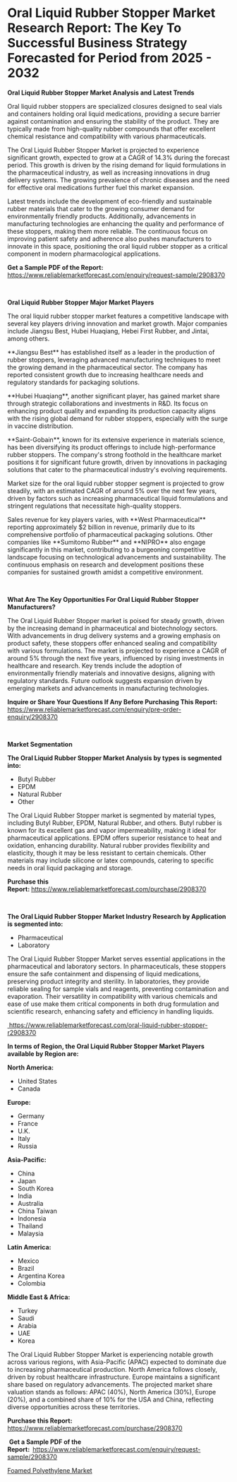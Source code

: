<p><h1>Oral Liquid Rubber Stopper Market Research Report: The Key To Successful Business Strategy Forecasted for Period from 2025 - 2032</h1></p><p><strong>Oral Liquid Rubber Stopper Market Analysis and Latest Trends</strong></p>
<p><p>Oral liquid rubber stoppers are specialized closures designed to seal vials and containers holding oral liquid medications, providing a secure barrier against contamination and ensuring the stability of the product. They are typically made from high-quality rubber compounds that offer excellent chemical resistance and compatibility with various pharmaceuticals.</p><p>The Oral Liquid Rubber Stopper Market is projected to experience significant growth, expected to grow at a CAGR of 14.3% during the forecast period. This growth is driven by the rising demand for liquid formulations in the pharmaceutical industry, as well as increasing innovations in drug delivery systems. The growing prevalence of chronic diseases and the need for effective oral medications further fuel this market expansion. </p><p>Latest trends include the development of eco-friendly and sustainable rubber materials that cater to the growing consumer demand for environmentally friendly products. Additionally, advancements in manufacturing technologies are enhancing the quality and performance of these stoppers, making them more reliable. The continuous focus on improving patient safety and adherence also pushes manufacturers to innovate in this space, positioning the oral liquid rubber stopper as a critical component in modern pharmacological applications.</p></p>
<p><strong>Get a Sample PDF of the Report:&nbsp;</strong> <a href="https://www.reliablemarketforecast.com/enquiry/request-sample/2908370?utm_campaign=2721&utm_medium=2&utm_source=Github&utm_content=ia&utm_term=12032025&utm_id=oral-liquid-rubber-stopper">https://www.reliablemarketforecast.com/enquiry/request-sample/2908370</a></p>
<p>&nbsp;</p>
<p><strong>Oral Liquid Rubber Stopper Major Market Players</strong></p>
<p><p>The oral liquid rubber stopper market features a competitive landscape with several key players driving innovation and market growth. Major companies include Jiangsu Best, Hubei Huaqiang, Hebei First Rubber, and Jintai, among others. </p><p>**Jiangsu Best** has established itself as a leader in the production of rubber stoppers, leveraging advanced manufacturing techniques to meet the growing demand in the pharmaceutical sector. The company has reported consistent growth due to increasing healthcare needs and regulatory standards for packaging solutions.</p><p>**Hubei Huaqiang**, another significant player, has gained market share through strategic collaborations and investments in R&D. Its focus on enhancing product quality and expanding its production capacity aligns with the rising global demand for rubber stoppers, especially with the surge in vaccine distribution. </p><p>**Saint-Gobain**, known for its extensive experience in materials science, has been diversifying its product offerings to include high-performance rubber stoppers. The company's strong foothold in the healthcare market positions it for significant future growth, driven by innovations in packaging solutions that cater to the pharmaceutical industry's evolving requirements.</p><p>Market size for the oral liquid rubber stopper segment is projected to grow steadily, with an estimated CAGR of around 5% over the next few years, driven by factors such as increasing pharmaceutical liquid formulations and stringent regulations that necessitate high-quality stoppers.</p><p>Sales revenue for key players varies, with **West Pharmaceutical** reporting approximately $2 billion in revenue, primarily due to its comprehensive portfolio of pharmaceutical packaging solutions. Other companies like **Sumitomo Rubber** and **NIPRO** also engage significantly in this market, contributing to a burgeoning competitive landscape focusing on technological advancements and sustainability. The continuous emphasis on research and development positions these companies for sustained growth amidst a competitive environment.</p></p>
<p>&nbsp;</p>
<p><strong>What Are The Key Opportunities For Oral Liquid Rubber Stopper Manufacturers?</strong></p>
<p><p>The Oral Liquid Rubber Stopper market is poised for steady growth, driven by the increasing demand in pharmaceutical and biotechnology sectors. With advancements in drug delivery systems and a growing emphasis on product safety, these stoppers offer enhanced sealing and compatibility with various formulations. The market is projected to experience a CAGR of around 5% through the next five years, influenced by rising investments in healthcare and research. Key trends include the adoption of environmentally friendly materials and innovative designs, aligning with regulatory standards. Future outlook suggests expansion driven by emerging markets and advancements in manufacturing technologies.</p></p>
<p><strong>Inquire or Share Your Questions If Any Before Purchasing This Report:</strong> <a href="https://www.reliablemarketforecast.com/enquiry/pre-order-enquiry/2908370?utm_campaign=2721&utm_medium=2&utm_source=Github&utm_content=ia&utm_term=12032025&utm_id=oral-liquid-rubber-stopper">https://www.reliablemarketforecast.com/enquiry/pre-order-enquiry/2908370</a></p>
<p>&nbsp;</p>
<p><strong>Market Segmentation</strong></p>
<p><strong>The Oral Liquid Rubber Stopper Market Analysis by types is segmented into:</strong></p>
<p><ul><li>Butyl Rubber</li><li>EPDM</li><li>Natural Rubber</li><li>Other</li></ul></p>
<p><p>The Oral Liquid Rubber Stopper market is segmented by material types, including Butyl Rubber, EPDM, Natural Rubber, and others. Butyl rubber is known for its excellent gas and vapor impermeability, making it ideal for pharmaceutical applications. EPDM offers superior resistance to heat and oxidation, enhancing durability. Natural rubber provides flexibility and elasticity, though it may be less resistant to certain chemicals. Other materials may include silicone or latex compounds, catering to specific needs in oral liquid packaging and storage.</p></p>
<p><strong>Purchase this Report:&nbsp;</strong><a href="https://www.reliablemarketforecast.com/purchase/2908370?utm_campaign=2721&utm_medium=2&utm_source=Github&utm_content=ia&utm_term=12032025&utm_id=oral-liquid-rubber-stopper">https://www.reliablemarketforecast.com/purchase/2908370</a></p>
<p>&nbsp;</p>
<p><strong>The Oral Liquid Rubber Stopper Market Industry Research by Application is segmented into:</strong></p>
<p><ul><li>Pharmaceutical</li><li>Laboratory</li></ul></p>
<p><p>The Oral Liquid Rubber Stopper Market serves essential applications in the pharmaceutical and laboratory sectors. In pharmaceuticals, these stoppers ensure the safe containment and dispensing of liquid medications, preserving product integrity and sterility. In laboratories, they provide reliable sealing for sample vials and reagents, preventing contamination and evaporation. Their versatility in compatibility with various chemicals and ease of use make them critical components in both drug formulation and scientific research, enhancing safety and efficiency in handling liquids.</p></p>
<p><a href="https://www.reliablemarketforecast.com/oral-liquid-rubber-stopper-r2908370?utm_campaign=2721&utm_medium=2&utm_source=Github&utm_content=ia&utm_term=12032025&utm_id=oral-liquid-rubber-stopper">&nbsp;https://www.reliablemarketforecast.com/oral-liquid-rubber-stopper-r2908370</a></p>
<p><strong>In terms of Region, the Oral Liquid Rubber Stopper Market Players available by Region are:</strong></p>
<p>
    <p> <strong> North America: </strong>
        <ul>
            <li>United States</li>
            <li>Canada</li>
        </ul>
        </p> 
    <p> <strong> Europe: </strong>
        <ul>
            <li>Germany</li>
            <li>France</li>
            <li>U.K.</li>
            <li>Italy</li>
            <li>Russia</li>
        </ul>
        </p> 
    <p> <strong> Asia-Pacific: </strong>
        <ul>
            <li>China</li>
            <li>Japan</li>
            <li>South Korea</li>
            <li>India</li>
            <li>Australia</li>
            <li>China Taiwan</li>
            <li>Indonesia</li>
            <li>Thailand</li>
            <li>Malaysia</li>
        </ul>
        </p> 
    <p> <strong> Latin America: </strong>
        <ul>
            <li>Mexico</li>
            <li>Brazil</li>
            <li>Argentina Korea</li>
            <li>Colombia</li>
        </ul>
        </p> 
    <p> <strong> Middle East & Africa: </strong>
        <ul>
            <li>Turkey</li>
            <li>Saudi</li>
            <li>Arabia</li>
            <li>UAE</li>
            <li>Korea</li>
        </ul>
    </p>
    </p>
<p><p>The Oral Liquid Rubber Stopper Market is experiencing notable growth across various regions, with Asia-Pacific (APAC) expected to dominate due to increasing pharmaceutical production. North America follows closely, driven by robust healthcare infrastructure. Europe maintains a significant share based on regulatory advancements. The projected market share valuation stands as follows: APAC (40%), North America (30%), Europe (20%), and a combined share of 10% for the USA and China, reflecting diverse opportunities across these territories.</p></p>
<p><strong>Purchase this Report: </strong><a href="https://www.reliablemarketforecast.com/purchase/2908370?utm_campaign=2721&utm_medium=2&utm_source=Github&utm_content=ia&utm_term=12032025&utm_id=oral-liquid-rubber-stopper">https://www.reliablemarketforecast.com/purchase/2908370</a></p>
<p>&nbsp;<strong>Get a Sample PDF of the Report:&nbsp;&nbsp;</strong><a href="https://www.reliablemarketforecast.com/enquiry/request-sample/2908370?utm_campaign=2721&utm_medium=2&utm_source=Github&utm_content=ia&utm_term=12032025&utm_id=oral-liquid-rubber-stopper">https://www.reliablemarketforecast.com/enquiry/request-sample/2908370</a></p>
<p><strong></strong></p>
<p><p><a href="https://github.com/FahadAhmed223/Market-Research-Report-List-1/blob/main/foamed-polyethylene-market.md?utm_campaign=2721&utm_medium=2&utm_source=Github&utm_content=ia&utm_term=12032025&utm_id=oral-liquid-rubber-stopper">Foamed Polyethylene Market</a></p></p>